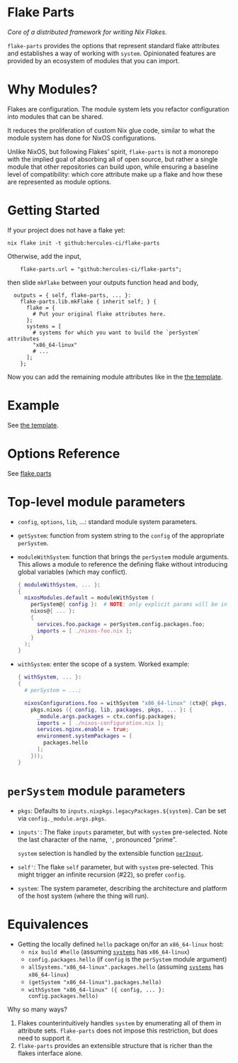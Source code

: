 
# Flake Parts

_Core of a distributed framework for writing Nix Flakes._

`flake-parts` provides the options that represent standard flake attributes and establishes a way of working with `system`. Opinionated features are provided by an ecosystem of modules that you can import.

# Why Modules?

Flakes are configuration. The module system lets you refactor configuration
into modules that can be shared.

It reduces the proliferation of custom Nix glue code, similar to what the
module system has done for NixOS configurations.

Unlike NixOS, but following Flakes' spirit, `flake-parts` is not a
monorepo with the implied goal of absorbing all of open source, but rather
a single module that other repositories can build upon, while ensuring a
baseline level of compatibility: which core attribute make up a flake and
how these are represented as module options.

# Getting Started

If your project does not have a flake yet:

```console
nix flake init -t github:hercules-ci/flake-parts
```

Otherwise, add the input,

```
    flake-parts.url = "github:hercules-ci/flake-parts";
```

then slide `mkFlake` between your outputs function head and body,

```
  outputs = { self, flake-parts, ... }:
    flake-parts.lib.mkFlake { inherit self; } {
      flake = {
        # Put your original flake attributes here.
      };
      systems = [
        # systems for which you want to build the `perSystem` attributes
        "x86_64-linux"
        # ...
      ];
    };
```

Now you can add the remaining module attributes like in the [the template](./template/default/flake.nix).

# Example

See [the template](./template/default/flake.nix).

# Options Reference

See [flake.parts](https://flake.parts/options.html)

# Top-level module parameters

 -  `config`, `options`, `lib`, ...: standard module system parameters.

 -  `getSystem`: function from system string to the `config` of the appropriate `perSystem`.

 -  `moduleWithSystem`: function that brings the `perSystem` module arguments.
    This allows a module to reference the defining flake without introducing
    global variables (which may conflict).

    ```nix
    { moduleWithSystem, ... }:
    {
      nixosModules.default = moduleWithSystem (
        perSystem@{ config }:  # NOTE: only explicit params will be in perSystem
        nixos@{ ... }:
        {
          services.foo.package = perSystem.config.packages.foo;
          imports = [ ./nixos-foo.nix ];
        }
      );
    }
    ```

 -  `withSystem`: enter the scope of a system. Worked example:

    ```nix
    { withSystem, ... }:
    {
      # perSystem = ...;

      nixosConfigurations.foo = withSystem "x86_64-linux" (ctx@{ pkgs, ... }:
        pkgs.nixos ({ config, lib, packages, pkgs, ... }: {
          _module.args.packages = ctx.config.packages;
          imports = [ ./nixos-configuration.nix ];
          services.nginx.enable = true;
          environment.systemPackages = [
            packages.hello
          ];
        }));
    }
    ```

# `perSystem` module parameters

 -  `pkgs`: Defaults to `inputs.nixpkgs.legacyPackages.${system}`. Can be set via `config._module.args.pkgs`.

 -  `inputs'`: The flake `inputs` parameter, but with `system` pre-selected. Note the last character of the name, `'`, pronounced "prime".

    `system` selection is handled by the extensible function [`perInput`](https://flake.parts/options.html#opt-perInput).

 -  `self'`: The flake `self` parameter, but with `system` pre-selected. This might trigger an infinite recursion (#22), so prefer `config`.

 -  `system`: The system parameter, describing the architecture and platform of
    the host system (where the thing will run).

# Equivalences

 - Getting the locally defined `hello` package on/for an `x86_64-linux` host:
   - `nix build #hello` (assuming [`systems`](https://flake.parts/options.html#opt-systems) has `x86_64-linux`)
   - `config.packages.hello` (if `config` is the `perSystem` module argument)
   - `allSystems."x86_64-linux".packages.hello` (assuming [`systems`](https://flake.parts/options.html#opt-systems) has `x86_64-linux`)
   - `(getSystem "x86_64-linux").packages.hello)`
   - `withSystem "x86_64-linux" ({ config, ... }: config.packages.hello)`

Why so many ways?

1. Flakes counterintuitively handles `system` by enumerating all of them in attribute sets. `flake-parts` does not impose this restriction, but does need to support it.
2. `flake-parts` provides an extensible structure that is richer than the flakes interface alone. 
